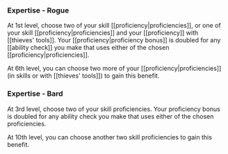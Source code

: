 ### Expertise - Rogue
At 1st level, choose two of your skill [[proficiency|proficiencies]], or one of your skill [[proficiency|proficiencies]] and your [[proficiency]] with [[thieves' tools]]. Your [[proficiency|proficiency bonus]] is doubled for any [[ability check]] you make that uses either of the chosen [[proficiency|proficiencies]].

At 6th level, you can choose two more of your [[proficiency|proficiencies]] (in skills or with [[thieves' tools]]) to gain this benefit.

### Expertise - Bard
At 3rd level, choose two of your skill proficiencies. Your proficiency bonus is doubled for any ability check you make that uses either of the chosen proficiencies.

At 10th level, you can choose another two skill proficiencies to gain this benefit.